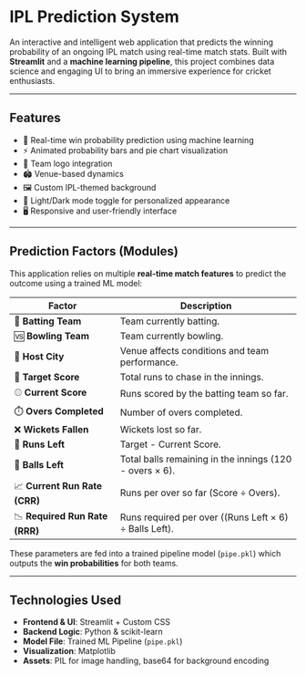 # IPL Prediction System

An interactive and intelligent web application that predicts the winning probability of an ongoing IPL match using real-time match stats. Built with **Streamlit** and a **machine learning pipeline**, this project combines data science and engaging UI to bring an immersive experience for cricket enthusiasts.

<!--![Screenshot](screenshots/ipl_ui.png)  Replace with actual path in your repo -->

---

## Features

- 🎯 Real-time win probability prediction using machine learning
- ⚡ Animated probability bars and pie chart visualization
- 🧢 Team logo integration
- 🏟️ Venue-based dynamics
- 🖼️ Custom IPL-themed background
- 🌙 Light/Dark mode toggle for personalized appearance
- 🖥️ Responsive and user-friendly interface

---

## Prediction Factors (Modules)

This application relies on multiple **real-time match features** to predict the outcome using a trained ML model:

| **Factor**               | **Description** |
|--------------------------|-----------------|
| 🏏 **Batting Team**       | Team currently batting. |
| 🆚 **Bowling Team**       | Team currently bowling. |
| 📍 **Host City**          | Venue affects conditions and team performance. |
| 🎯 **Target Score**       | Total runs to chase in the innings. |
| ⚾ **Current Score**       | Runs scored by the batting team so far. |
| ⏱️ **Overs Completed**    | Number of overs completed. |
| ❌ **Wickets Fallen**     | Wickets lost so far. |
| 🔢 **Runs Left**          | Target - Current Score. |
| 🎯 **Balls Left**         | Total balls remaining in the innings (120 - overs × 6). |
| 📈 **Current Run Rate (CRR)** | Runs per over so far (Score ÷ Overs). |
| 📉 **Required Run Rate (RRR)** | Runs required per over ((Runs Left × 6) ÷ Balls Left). |

These parameters are fed into a trained pipeline model (`pipe.pkl`) which outputs the **win probabilities** for both teams.

---
## Technologies Used

- **Frontend & UI**: Streamlit + Custom CSS
- **Backend Logic**: Python & scikit-learn
- **Model File**: Trained ML Pipeline (`pipe.pkl`)
- **Visualization**: Matplotlib
- **Assets**: PIL for image handling, base64 for background encoding


